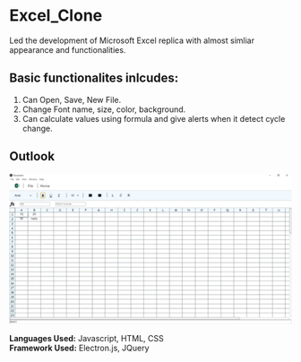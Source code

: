 # Excel_Clone
Led the development of Microsoft Excel replica with almost simliar appearance and functionalities. 

## Basic functionalites inlcudes:
1. Can Open, Save, New File. 
2. Change Font name, size, color, background.
3. Can calculate values using formula and give alerts when it detect cycle change.

## Outlook
<!-- ![Excel Clone](img/ExcelClone.jpg "Excel") -->
<img src="img/ExcelClone.jpg" width=1000 title="Excel">

**Languages Used:** Javascript, HTML, CSS<br>
**Framework Used:** Electron.js, JQuery

